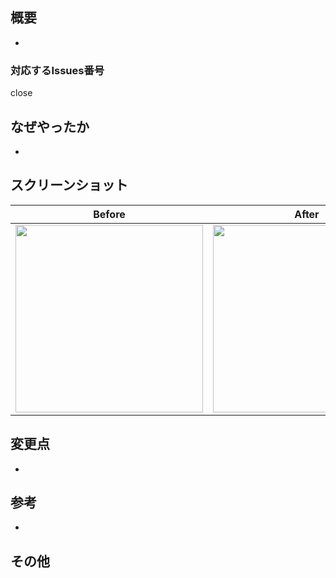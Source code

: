 ## 概要
- 
### 対応するIssues番号
close 

## なぜやったか
- 

## スクリーンショット
Before|After
--|--
<img src="" width="300px">|<img src="" width="300px">

## 変更点
- 

## 参考
- 

## その他
